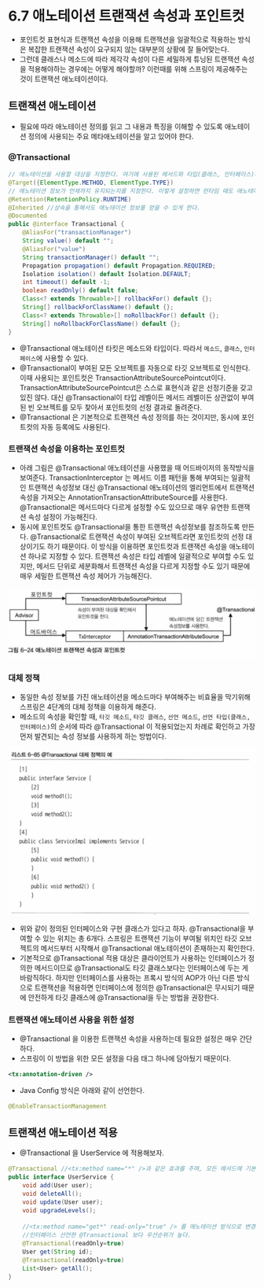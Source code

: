 # 6.7 애노테이션 트랜잭션 속성과 포인트컷
- 포인트컷 표현식과 트랜잭션 속성을 이용해 트랜잭션을 일괄적으로 적용하는 방식은 복잡한 트랜잭션 속성이 요구되지 않는 대부분의 상황에 잘 들어맞는다.
- 그런데 클래스나 메소드에 따라 제각각 속성이 다른 세밀하게 튜닝된 트랜잭션 속성을 적용해야하는 경우에는 어떻게 해야할까? 이런때를 위해 스프링이 제공해주는 것이 트랜잭션 애노테이션이다.

## 트랜잭션 애노테이션
- 필요에 따라 애노테이션 정의를 읽고 그 내용과 특징을 이해할 수 있도록 애노테이션 정의에 사용되는 주요 메타애노테이션을 알고 있어야 한다.

### @Transactional
```java
// 애노테이션을 사용할 대상을 지정한다. 여기에 사용된 메서드와 타입(클래스, 인터페이스)처럼 한 개 이상의 대상을 지정할 수 있다.
@Target({ElementType.METHOD, ElementType.TYPE})
// 애노테이션 정보가 언제까지 유지되는지를 지정한다. 이렇게 설정하면 런타임 때도 애노테이션 정보를 리플렉션을 통해 얻을 수 있다.
@Retention(RetentionPolicy.RUNTIME)
@Inherited //상속을 통해서도 애노테이션 정보를 얻을 수 있게 한다.
@Documented
public @interface Transactional {
    @AliasFor("transactionManager")
    String value() default "";
    @AliasFor("value")
    String transactionManager() default "";
    Propagation propagation() default Propagation.REQUIRED;
    Isolation isolation() default Isolation.DEFAULT;
    int timeout() default -1;
    boolean readOnly() default false;
    Class<? extends Throwable>[] rollbackFor() default {};
    String[] rollbackForClassName() default {};
    Class<? extends Throwable>[] noRollbackFor() default {};
    String[] noRollbackForClassName() default {};
}
```
- @Transactional 애노테이션 타킷은 메소드와 타입이다. 따라서 `메소드`, `클래스`, `인터페이스`에 사용할 수 있다.
- @Transactional이 부여된 모든 오브젝트를 자동으로 타깃 오브젝트로 인식한다. 이때 사용되는 포인트컷은 TransactionAttributeSourcePointcut이다. TransactionAttributeSourcePointcut은 스스로 표현식과 같은 선정기준을 갖고 있진 않다. 대신 @Transactional이 타입 레벨이든 메서드 레벨이든 상관없이 부여된 빈 오브젝트를 모두 찾아서 포인트컷의 선정 결과로 돌려준다.
- @Transactional 은 기본적으로 트랜잭션 속성 정의를 하는 것이지만, 동시에 포인트컷의 자동 등록에도 사용된다.

### 트랜잭션 속성을 이용하는 포인트컷
- 아래 그림은 @Transactional 애노테이션을 사용했을 때 어드바이저의 동작방식을 보여준다. TransactionInterceptor 는 메서드 이름 패턴을 통해 부여되는 일괄적인 트랜잭션 속성정보 대신 @Transactional 애노테이션의 엘리먼트에서 트랜잭션 속성을 가져오는 AnnotationTransactionAttributeSource를 사용한다. @Transactional은 메서드마다 다르게 설정할 수도 있으므로 매우 유연한 트랜잭션 속성 설정이 가능해진다.
- 동시에 포인트컷도 @Transactional을 통한 트랜잭션 속성정보를 참조하도록 만든다. @Transactional로 트랜잭션 속성이 부여된 오브젝트라면 포인트컷의 선정 대상이기도 하기 때문이다. 이 방식을 이용하면 포인트컷과 트랜잭션 속성을 애노테이션 하나로 지정할 수 있다. 트랜잭션 속성은 타입 레벨에 일괄적으로 부여할 수도 있지만, 메서드 단위로 세분화해서 트랜잭션 속성을 다르게 지정할 수도 있기 때문에 매우 세밀한 트랜잭션 속성 제어가 가능해진다.

![6-24](./6-24.jpg)

### 대체 정책
- 동일한 속성 정보를 가진 애노테이션을 메소드마다 부여해주는 비효율을 막기위해 스프링은 4단계의 대체 정책을 이용하게 해준다.
- 메소드의 속성을 확인할 때, `타깃 메소드`, `타깃 클래스`, `선언 메소드`, `선언 타입(클래스, 인터페이스)`의 순서에 따라 @Transactional 이 적용되었는지 차례로 확인하고 가장 먼저 발견되는 속성 정보를 사용하게 하는 방법이다.

![6-85](./6-85.jpg)

- 위와 같이 정의된 인터페이스와 구현 클래스가 있다고 하자. @Transactional을 부여할 수 있는 위치는 총 6개다. 스프링은 트랜잭션 기능이 부여될 위치인 타깃 오브젝트의 메서드부터 시작해서 @Transactional 애노테이션이 존재하는지 확인한다.
- 기본적으로 @Transactional 적용 대상은 클라이언트가 사용하는 인터페이스가 정의한 메서드이므로 @Transactional도 타깃 클래스보다는 인터페이스에 두는 게 바람직하다. 하지만 인터페이스를 사용하는 프록시 방식의 AOP가 아닌 다른 방식으로 트랜잭션을 적용하면 인터페이스에 정의한 @Transactional은 무시되기 때문에 안전하게 타깃 클래스에 @Transactional을 두는 방법을 권장한다.

### 트랜잭션 애노테이션 사용을 위한 설정
- @Transactional 을 이용한 트랜잭션 속성을 사용하는데 필요한 설정은 매우 간단하다.
- 스프링이 이 방법을 위한 모든 설정을 다음 태그 하나에 담아뒀기 때문이다.

```xml
<tx:annotation-driven />
```

- Java Config 방식은 아래와 같이 선언한다.

```java
@EnableTransactionManagement
```

## 트랜잭션 애노테이션 적용
- @Transactional 을 UserService 에 적용해보자.

```java
@Transactional //<tx:method name="*" />과 같은 효과를 주며, 모든 메서드에 기본 적용된다.
public interface UserService {
    void add(User user);
    void deleteAll();
    void update(User user);
    void upgradeLevels();

    //<tx:method name="get*" read-only="true" /> 를 애노테이션 방식으로 변경한 것이다.
    //인터페이스 선언한 @Transactional 보다 우선순위가 높다.
    @Transactional(readOnly=true)
    User get(String id);
    @Transactional(readOnly=true)
    List<User> getAll();
}
```
